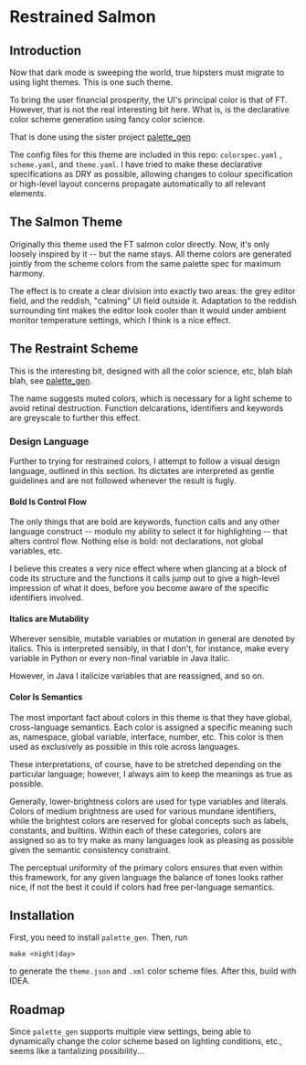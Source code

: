# Restrained Salmon

## Introduction

Now that dark mode is sweeping the world, true hipsters must migrate to using
light themes. This is one such theme.

To bring the user financial prosperity, the UI's principal color is that of FT.
However, that is not the real interesting bit here. What is, is the declarative
color scheme generation using fancy color science.

That is done using the sister
project [palette_gen](https://github.com/qdbp/palette_gen)

The config files for this theme are included in this repo: `colorspec.yaml`
, `scheme.yaml`, and `theme.yaml`. I have tried to make these declarative
specifications as DRY as possible, allowing changes to colour specification or
high-level layout concerns propagate automatically to all relevant elements.

## The Salmon Theme

Originally this theme used the FT salmon color directly. Now, it's only loosely
inspired by it -- but the name stays. All theme colors are generated jointly
from the scheme colors from the same palette spec for maximum harmony.

The effect is to create a clear division into exactly two areas: the grey editor
field, and the reddish, "calming" UI field outside it. Adaptation to the reddish
surrounding tint makes the editor look cooler than it would under ambient
monitor temperature settings, which I think is a nice effect.

## The Restraint Scheme

This is the interesting bit, designed with all the color science, etc, blah blah
blah, see
[palette_gen](https://github.com/qdbp/palette_gen).

The name suggests muted colors, which is necessary for a light scheme to avoid
retinal destruction. Function delcarations, identifiers and keywords are
greyscale to further this effect.

### Design Language

Further to trying for restrained colors, I attempt to follow a visual design
language, outlined in this section. Its dictates are interpreted as gentle
guidelines and are not followed whenever the result is fugly.

#### Bold Is Control Flow

The only things that are bold are keywords, function calls and any other
language construct -- modulo my ability to select it for highlighting -- that
alters control flow. Nothing else is bold: not declarations, not global
variables, etc.

I believe this creates a very nice effect where when glancing at a block of code
its structure and the functions it calls jump out to give a high-level
impression of what it does, before you become aware of the specific identifiers
involved.

#### Italics are Mutability

Wherever sensible, mutable variables or mutation in general are denoted by
italics. This is interpreted sensibly, in that I don't, for instance, make every
variable in Python or every non-final variable in Java italic.

However, in Java I italicize variables that are reassigned, and so on.

#### Color Is Semantics

The most important fact about colors in this theme is that they have global,
cross-language semantics. Each color is assigned a specific meaning such as,
namespace, global variable, interface, number, etc. This color is then used as
exclusively as possible in this role across languages.

These interpretations, of course, have to be stretched depending on the
particular language; however, I always aim to keep the meanings as true as
possible.

Generally, lower-brightness colors are used for type variables and literals.
Colors of medium brightness are used for various mundane identifiers, while the
brightest colors are reserved for global concepts such as labels, constants, and
builtins. Within each of these categories, colors are assigned so as to try make
as many languages look as pleasing as possible given the semantic consistency
constraint.

The perceptual uniformity of the primary colors ensures that even within this
framework, for any given language the balance of tones looks rather nice, if not
the best it could if colors had free per-language semantics.

## Installation

First, you need to install `palette_gen`. Then, run

```
make <night|day>
```

to generate the `theme.json` and `.xml` color scheme files. After this, build
with IDEA.

## Roadmap

Since `palette_gen` supports multiple view settings, being able to dynamically
change the color scheme based on lighting conditions, etc., seems like a
tantalizing possibility...
